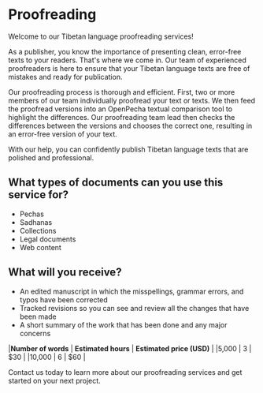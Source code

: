
# Proofreading

Welcome to our Tibetan language proofreading services!

As a publisher, you know the importance of presenting clean, error-free texts to your readers. That's where we come in. Our team of experienced proofreaders is here to ensure that your Tibetan language texts are free of mistakes and ready for publication.

Our proofreading process is thorough and efficient. First, two or more members of our team individually proofread your text or texts. We then feed the proofread versions into an OpenPecha textual comparison tool to highlight the differences. Our proofreading team lead then checks the differences between the versions and chooses the correct one, resulting in an error-free version of your text.

With our help, you can confidently publish Tibetan language texts that are polished and professional.

## What types of documents can you use this service for?
- Pechas
- Sadhanas
- Collections
- Legal documents
- Web content

## What will you receive? 
- An edited manuscript in which the misspellings, grammar errors, and typos have been corrected
- Tracked revisions so you can see and review all the changes that have been made
- A short summary of the work that has been done and any major concerns

|**Number of words** | **Estimated hours** | **Estimated price (USD)** |
|5,000 | 3 | $30 |
|10,000 | 6 | $60 |

Contact us today to learn more about our proofreading services and get started on your next project.